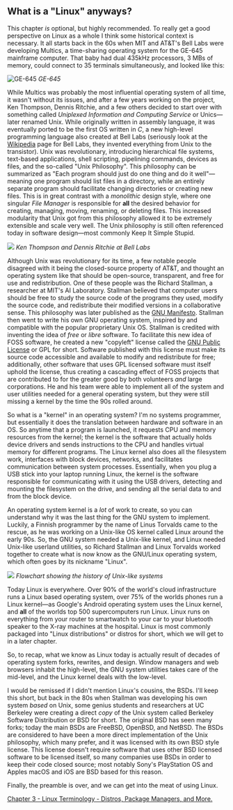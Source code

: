 ## What is a "Linux" anyways?

This chapter *is* optional, but highly recommended. To really get a good perspective on Linux as a whole I think some historical context is necessary. It all starts back in the 60s when MIT and AT&T's Bell Labs were developing Multics, a time-sharing operating system for the GE-645 mainframe computer. That baby had dual 435kHz processors, 3 MBs of memory, could connect to 35 terminals simultaneously, and looked like this: 

![GE-645](http://web.mit.edu/Saltzer/www/GE645.jpg "GE-645")
*GE-645*

While Multics was probably the most influential operating system of all time, it wasn't without its issues, and after a few years working on the project, Ken Thompson, Dennis Ritchie, and a few others decided to start over with something called *Uniplexed Information and Computing Service* or Unics—later renamed Unix. While originally written in assembly language, it was eventually ported to be the first OS written in *C*, a new high-level programming language also created at Bell Labs (seriously look at the [Wikipedia](https://en.wikipedia.org/wiki/Bell_Labs) page for Bell Labs, they invented everything from Unix to the transistor). Unix was revolutionary, introducing hierarchical file systems, text-based applications, shell scripting, pipelining commands, devices as files, and the so-called "Unix Philosophy". This philosophy can be summarized as "Each program should just do one thing and do it well"—meaning one program should list files in a directory, while an entirely separate program should facilitate changing directories or creating new files. This is in great contrast with a *monolithic* design style, where one singular *File Manager* is responsible for **all** the desired behavior for creating, managing, moving, renaming, or deleting files. This increased modularity that Unix got from this philosophy allowed it to be extremely extensible and scale very well. The Unix philosophy is still often referenced today in software design—most commonly Keep It Simple Stupid.

![](https://upload.wikimedia.org/wikipedia/commons/thumb/1/1b/Ken_Thompson_and_Dennis_Ritchie--1973.jpg/300px-Ken_Thompson_and_Dennis_Ritchie--1973.jpg)
*Ken Thompson and Dennis Ritchie at Bell Labs*

Although Unix was revolutionary for its time, a few notable people disagreed with it being the closed-source property of AT&T, and thought an operating system like that should be open-source, transparent, and free for use and redistribution. One of these people was the Richard Stallman, a researcher at MIT's AI Laboratory. Stallman believed that computer users should be free to study the source code of the programs they used, modify the source code, and redistribute their modified versions in a collaborative sense. This philosophy was later published as the [GNU Manifesto](https://www.gnu.org/gnu/manifesto.html). Stallman then went to write his own GNU operating system, inspired by and compatible with the popular proprietary Unix OS. Stallman is credited with inventing the idea of *free* or *libre* software. To facilitate this new idea of FOSS software, he created a new "copyleft" license called the [GNU Public License](https://www.gnu.org/licenses/gpl-3.0.html) or GPL for short. Software published with this license must make its source code accessible and available to modify and redistribute for free; additionally, other software that uses GPL licensed software must itself uphold the license, thus creating a cascading effect of FOSS projects that are contributed to for the greater good by both volunteers *and* large corporations. He and his team were able to implement all of the system and user utilities needed for a general operating system, but they were still missing a kernel by the time the 90s rolled around.

So what is a "kernel" in an operating system? I'm no systems programmer, but essentially it does the translation between hardware and software in an OS. So anytime that a program is launched, it requests CPU and memory resources from the kernel; the kernel is the software that actually holds device drivers and sends instructions to the CPU and handles virtual memory for different programs. The Linux kernel also does all the filesystem work, interfaces with block devices, networks, and facilitates communication between system processes. Essentially, when you plug a USB stick into your laptop running Linux, the kernel is the software responsible for communicating with it using the USB drivers, detecting and mounting the filesystem on the drive, and sending all the serial data to and from the block device. 

An operating system kernel is a *lot* of work to create, so you can understand why it was the last thing for the GNU system to implement. Luckily, a Finnish programmer by the name of Linus Torvalds came to the rescue, as he was working on a Unix-like OS kernel called Linux around the early 90s. So, the GNU system needed a Unix-like kernel, and Linux needed Unix-like userland utilities, so Richard Stallman and Linux Torvalds worked together to create what is now know as the GNU/Linux operating system, which often goes by its nickname "Linux".

[![](https://upload.wikimedia.org/wikipedia/commons/thumb/7/77/Unix_history-simple.svg/1200px-Unix_history-simple.svg.png)](https://upload.wikimedia.org/wikipedia/commons/thumb/7/77/Unix_history-simple.svg/1200px-Unix_history-simple.svg.png)
*Flowchart showing the history of Unix-like systems*

Today Linux is everywhere. Over 90% of the world's cloud infrastructure runs a Linux based operating system, over 75% of the worlds phones run a Linux kernel—as Google's Android operating system uses the Linux kernel, and **all** of the worlds top 500 supercomputers run Linux. Linux runs on everything from your router to smartwatch to your car to your bluetooth speaker to the X-ray machines at the hospital. Linux is most commonly packaged into "Linux distributions" or distros for short, which we will get to in a later chapter.

So, to recap, what we know as Linux today is actually result of decades of operating system forks, rewrites, and design. Window managers and web browsers inhabit the high-level, the GNU system utilities takes care of the mid-level, and the Linux kernel deals with the low-level. 

I would be remissed if I didn't mention Linux's cousins, the BSDs. I'll keep this short, but back in the 80s when Stallman was developing his own system *based* on Unix, some genius students and researchers at UC Berkeley were creating a direct *copy* of the Unix system called Berkeley Software Distribution or BSD for short. The original BSD has seen many forks; today the main BSDs are FreeBSD, OpenBSD, and NetBSD. The BSDs are considered to have been a more direct implementation of the Unix philosophy, which many prefer, and it was licensed with its own BSD style license. This license doesn't require software that uses other BSD licensed software to be licensed itself, so many companies use BSDs in order to keep their code closed source; most notably Sony's PlayStation OS and Apples macOS and iOS are BSD based for this reason.

Finally, the preamble is over, and we can get into the meat of using Linux.

[Chapter 3 - Linux Terminology - Distros, Package Managers, and More.](https://blog.skovati.com/linux/intro/ch3)
